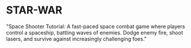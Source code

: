 # STAR-WAR
"Space Shooter Tutorial: A fast-paced space combat game where players control a spaceship, battling waves of enemies. Dodge enemy fire, shoot lasers, and survive against increasingly challenging foes."
